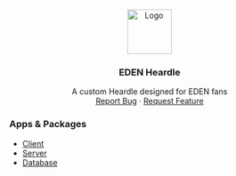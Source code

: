 <!-- Improved compatibility of back to top link: See: https://github.com/othneildrew/Best-README-Template/pull/73 -->

<a name="readme-top"></a>

<!--
*** Thanks for checking out the Best-README-Template. If you have a suggestion
*** that would make this better, please fork the repo and create a pull request
*** or simply open an issue with the tag "enhancement".
*** Don't forget to give the project a star!
*** Thanks again! Now go create something AMAZING! :D
-->

<!-- PROJECT LOGO -->
<br />
<div align="center">
  <a href="https://github.com/ftrbnd/eden-heardle">
    <img src="https://i.imgur.com/rQmm1FM.png" alt="Logo" width="80" height="80">
  </a>

<h3 align="center">EDEN Heardle</h3>

  <p align="center">
    A custom Heardle designed for EDEN fans
    <br />
    <a href="https://github.com/ftrbnd/eden-heardle/issues">Report Bug</a>
    ·
    <a href="https://github.com/ftrbnd/eden-heardle/issues">Request Feature</a>
  </p>
</div>

### Apps & Packages

- [Client](apps/client/README.md)
- [Server](apps/server/README.md)
- [Database](packages/database/README.md)

<!-- MARKDOWN LINKS & IMAGES -->
<!-- https://www.markdownguide.org/basic-syntax/#reference-style-links -->

[contributors-shield]: https://img.shields.io/github/contributors/ftrbnd/eden-heardle.svg?style=for-the-badge
[contributors-url]: https://github.com/ftrbnd/eden-heardle/graphs/contributors
[forks-shield]: https://img.shields.io/github/forks/ftrbnd/eden-heardle.svg?style=for-the-badge
[forks-url]: https://github.com/ftrbnd/eden-heardle/network/members
[stars-shield]: https://img.shields.io/github/stars/ftrbnd/eden-heardle.svg?style=for-the-badge
[stars-url]: https://github.com/ftrbnd/eden-heardle/stargazers
[issues-shield]: https://img.shields.io/github/issues/ftrbnd/eden-heardle.svg?style=for-the-badge
[issues-url]: https://github.com/ftrbnd/eden-heardle/issues
[license-shield]: https://img.shields.io/github/license/ftrbnd/eden-heardle.svg?style=for-the-badge
[license-url]: https://github.com/ftrbnd/eden-heardle/blob/master/LICENSE.txt
[linkedin-shield]: https://img.shields.io/badge/-LinkedIn-black.svg?style=for-the-badge&logo=linkedin&colorB=555
[linkedin-url]: https://linkedin.com/in/linkedin_username
[product-screenshot]: https://i.imgur.com/OzETWxS.png
[website-leaderboard-screenshot]: https://i.imgur.com/dVr4AOB.png
[discord-leaderboard-screenshot]: https://i.imgur.com/3TyTIKe.png
[custom-heardle-form]: https://i.imgur.com/w0W4CFN.png
[custom-heardle-result]: https://i.imgur.com/wGNsPv2.png
[Typescript]: https://img.shields.io/badge/typescript-3178C6?style=for-the-badge&logo=typescript&logoColor=white
[Typescript-url]: https://www.typescriptlang.org/
[Next.js]: https://img.shields.io/badge/next.js-000000?style=for-the-badge&logo=nextdotjs&logoColor=white
[Next-url]: https://nextjs.org/
[React.js]: https://img.shields.io/badge/React-20232A?style=for-the-badge&logo=react&logoColor=61DAFB
[React-url]: https://reactjs.org/
[TailwindCss]: https://img.shields.io/badge/tailwind-06B6D4?style=for-the-badge&logo=tailwindcss&logoColor=white
[Tailwind-url]: https://tailwindcss.com/
[DaisyUi]: https://img.shields.io/badge/daisyui-5A0EF8?style=for-the-badge&logo=daisyui&logoColor=white
[Daisy-url]: https://daisyui.com/
[PrismaOrm]: https://img.shields.io/badge/Prisma-%232D3748?style=for-the-badge&logo=prisma&logoColor=white
[Prisma-url]: https://www.prisma.io/
[Supabase]: https://img.shields.io/badge/Supabase-3FCF8E?style=for-the-badge&logo=supabase&logoColor=white
[Supabase-url]: https://supabase.com/
